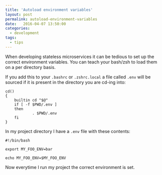 ```yaml
---
title: 'Autoload environment variables'
layout: post
permalink: autoload-environment-variables
date:   2016-04-07 13:50:00
categories:
  - development
tags:
  - tips
---
```


When developing stateless microservices it can be tedious to set up the correct environment variables.
You can teach your bash/zsh to load them on a per directory basis.

If you add this to your `.bashrc` or `.zshrc.local` a file called `.env` will be sourced if it is present
in the directory you are cd-ing into:

    cd()
    {
        builtin cd "$@"
        if [ -f $PWD/.env ]
        then
                . $PWD/.env
        fi
    }

In my project directory I have a `.env` file with these contents:

    #!/bin/bash

    export MY_FOO_ENV=bar

    echo MY_FOO_ENV=$MY_FOO_ENV

Now everytime I run my project the correct environment is set.
